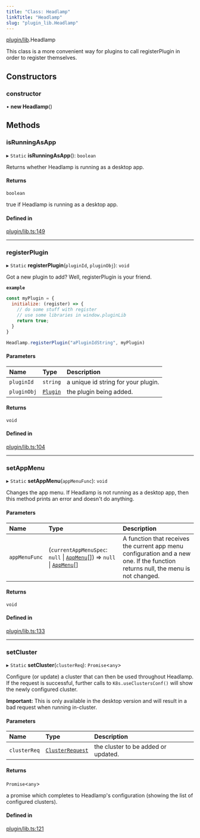 ```yaml
---
title: "Class: Headlamp"
linkTitle: "Headlamp"
slug: "plugin_lib.Headlamp"
---
```


[plugin/lib](../modules/plugin_lib.md).Headlamp

This class is a more convenient way for plugins to call registerPlugin in
order to register themselves.

## Constructors

### constructor

• **new Headlamp**()

## Methods

### isRunningAsApp

▸ `Static` **isRunningAsApp**(): `boolean`

Returns whether Headlamp is running as a desktop app.

#### Returns

`boolean`

true if Headlamp is running as a desktop app.

#### Defined in

[plugin/lib.ts:149](https://github.com/kinvolk/headlamp/blob/f70c8787/frontend/src/plugin/lib.ts#L149)

___

### registerPlugin

▸ `Static` **registerPlugin**(`pluginId`, `pluginObj`): `void`

Got a new plugin to add? Well, registerPlugin is your friend.

**`example`**

```javascript
const myPlugin = {
  initialize: (register) => {
    // do some stuff with register
    // use some libraries in window.pluginLib
    return true;
  }
}

Headlamp.registerPlugin("aPluginIdString", myPlugin)
```

#### Parameters

| Name | Type | Description |
| :------ | :------ | :------ |
| `pluginId` | `string` | a unique id string for your plugin. |
| `pluginObj` | [`Plugin`](plugin_lib.Plugin.md) | the plugin being added. |

#### Returns

`void`

#### Defined in

[plugin/lib.ts:104](https://github.com/kinvolk/headlamp/blob/f70c8787/frontend/src/plugin/lib.ts#L104)

___

### setAppMenu

▸ `Static` **setAppMenu**(`appMenuFunc`): `void`

Changes the app menu.
If Headlamp is not running as a desktop app, then this method prints an error and doesn't do anything.

#### Parameters

| Name | Type | Description |
| :------ | :------ | :------ |
| `appMenuFunc` | (`currentAppMenuSpec`: ``null`` \| [`AppMenu`](../interfaces/plugin_lib.AppMenu.md)[]) => ``null`` \| [`AppMenu`](../interfaces/plugin_lib.AppMenu.md)[] | A function that receives the current app menu configuration and a new one. If the function returns null, the menu is not changed. |

#### Returns

`void`

#### Defined in

[plugin/lib.ts:133](https://github.com/kinvolk/headlamp/blob/f70c8787/frontend/src/plugin/lib.ts#L133)

___

### setCluster

▸ `Static` **setCluster**(`clusterReq`): `Promise`<`any`\>

Configure (or update) a cluster that can then be used throughout Headlamp.
If the request is successful, further calls to `K8s.useClustersConf()`
will show the newly configured cluster.

**Important:** This is only available in the desktop version and will result in a
bad request when running in-cluster.

#### Parameters

| Name | Type | Description |
| :------ | :------ | :------ |
| `clusterReq` | [`ClusterRequest`](../interfaces/lib_k8s_apiProxy.ClusterRequest.md) | the cluster to be added or updated. |

#### Returns

`Promise`<`any`\>

a promise which completes to Headlamp's configuration (showing the list of configured clusters).

#### Defined in

[plugin/lib.ts:121](https://github.com/kinvolk/headlamp/blob/f70c8787/frontend/src/plugin/lib.ts#L121)
